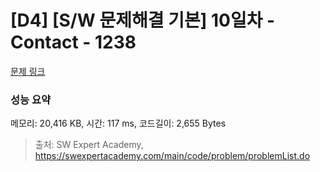 # [D4] [S/W 문제해결 기본] 10일차 - Contact - 1238 

[문제 링크](https://swexpertacademy.com/main/code/problem/problemDetail.do?contestProbId=AV15B1cKAKwCFAYD) 

### 성능 요약

메모리: 20,416 KB, 시간: 117 ms, 코드길이: 2,655 Bytes



> 출처: SW Expert Academy, https://swexpertacademy.com/main/code/problem/problemList.do